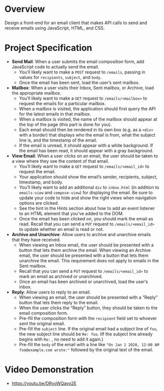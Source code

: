 # Overview
Design a front-end for an email client that makes API calls to send and receive emails using JavaScript, HTML, and CSS.

# Project Specification
* **Send Mail**: When a user submits the email composition form, add JavaScript code to actually send the email.
    * You’ll likely want to make a `POST` request to `/emails`, passing in values for `recipients`, `subject`, and `body`.
    * Once the email has been sent, load the user’s sent mailbox.
* **Mailbox**: When a user visits their Inbox, Sent mailbox, or Archive, load the appropriate mailbox.
    * You’ll likely want to make a `GET` request to `/emails/<mailbox>` to request the emails for a particular mailbox.
    * When a mailbox is visited, the application should first query the API for the latest emails in that mailbox.
    * When a mailbox is visited, the name of the mailbox should appear at the top of the page (this part is done for you).
    * Each email should then be rendered in its own box (e.g. as a `<div>` with a border) that displays who the email is from, what the subject line is, and the timestamp of the email.
    * If the email is unread, it should appear with a white background. If the email has been read, it should appear with a gray background.
* **View Email**: When a user clicks on an email, the user should be taken to a view where they see the content of that email.
    * You’ll likely want to make a `GET` request to `/emails/<email_id>` to request the email.
    * Your application should show the email’s sender, recipients, subject, timestamp, and body.
    * You’ll likely want to add an additional `div` to `inbox.html` (in addition to `emails-view` and `compose-view`) for displaying the email. Be sure to update your code to hide and show the right views when navigation options are clicked.
    * See the hint in the Hints section about how to add an event listener to an HTML element that you’ve added to the DOM.
    * Once the email has been clicked on, you should mark the email as read. Recall that you can send a `PUT` request to `/emails/<email_id>` to update whether an email is read or not.
* **Archive and Unarchive**: Allow users to archive and unarchive emails that they have received.
    * When viewing an Inbox email, the user should be presented with a button that lets them archive the email. When viewing an Archive email, the user should be presented with a button that lets them unarchive the email. This requirement does not apply to emails in the Sent mailbox.
    * Recall that you can send a `PUT` request to `/emails/<email_id>` to mark an email as archived or unarchived.
    * Once an email has been archived or unarchived, load the user’s inbox.
* **Reply**: Allow users to reply to an email.
    * When viewing an email, the user should be presented with a “Reply” button that lets them reply to the email.
    * When the user clicks the “Reply” button, they should be taken to the email composition form.
    * Pre-fill the composition form with the `recipient` field set to whoever sent the original email.
    * Pre-fill the `subject` line. If the original email had a subject line of `foo`, the new subject line should be `Re: foo`. (If the subject line already begins with `Re:` , no need to add it again.)
    * Pre-fill the `body` of the email with a line like `"On Jan 1 2020, 12:00 AM foo@example.com wrote:"` followed by the original text of the email.

# Video Demonstration
* https://youtu.be/DRyoWQavo2E